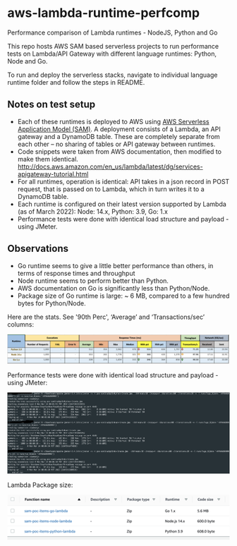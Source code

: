 # aws-lambda-runtime-perfcomp
 Performance comparison of Lambda runtimes - NodeJS, Python and Go


This repo hosts AWS SAM based serverless projects to run performance tests on Lambda/API Gateway with different language runtimes: Python, Node and Go. 

To run and deploy the serverless stacks, navigate to individual language runtime folder and follow the steps in README.

## Notes on test setup
 
 - Each of these runtimes is deployed to AWS using [AWS Serverless Application Model (SAM)](https://docs.aws.amazon.com/serverless-application-model/latest/developerguide/what-is-sam.html). A deployment consists of a Lambda, an API gateway and a DynamoDB table. These are completely separate from each other – no sharing of tables or API gateway between runtimes.
 - Code snippets were taken from AWS documentation, then modified to make them identical. http://docs.aws.amazon.com/en_us/lambda/latest/dg/services-apigateway-tutorial.html
 - For all runtimes, operation is identical: API takes in a json record in POST request, that is passed on to Lambda, which in turn writes it to a DynamoDB table.
 - Each runtime is configured on their latest version supported by Lambda (as of March 2022): Node: 14.x, Python: 3.9, Go: 1.x
 - Performance tests were done with identical load structure and payload - using JMeter.

## Observations

 - Go runtime seems to give a little better performance than others, in terms of response times and throughput
 - Node runtime seems to perform better than Python.
 - AWS documentation on Go is significantly less than Python/Node.
 - Package size of Go runtime is large: ~ 6 MB, compared to a few hundred bytes for Python/Node. 
 
 
Here are the stats. See '90th Perc', ‘Average’ and ‘Transactions/sec’ columns:

![Performance run statistics](https://github.com/ashankz/lambda-runtime-perf/blob/main/tests/jmeter/images/testrun-20220314.png?raw=true)

 
Performance tests were done with identical load structure and payload - using JMeter:
 

![JMeter run](https://github.com/ashankz/lambda-runtime-perf/blob/main/tests/jmeter/images/jmeter-run-20220314.png?raw=true)


Lambda Package size:

![Lambda packages](https://github.com/ashankz/lambda-runtime-perf/blob/main/tests/jmeter/images/lambda-size-20220314.png?raw=true)



